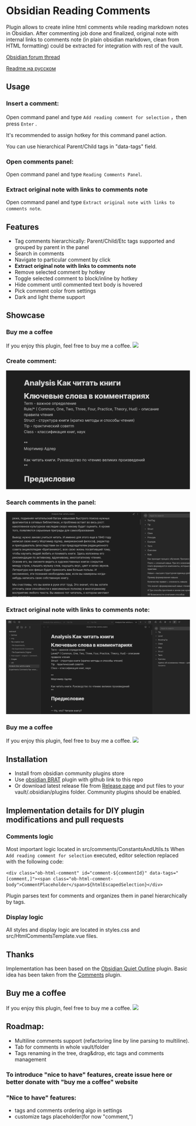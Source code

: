 # Obsidian Reading Comments
Plugin allows to create inline html comments while reading markdown notes in Obsidian. After commenting job done and finalized, original note with internal links to comments note (in plain obsidian markdown, clean from HTML formatting) could be extracted for integration with rest of the vault.

[Obsidian forum thread](https://forum.obsidian.md/t/new-plugin-obsidian-reading-comments/)

[Readme на русском](https://github.com/BumbrT/obsidian-reading-comments/blob/master/README-RU.md)


## Usage
### Insert a comment:
Open command panel and type `Add reading comment for selection` ，then press `Enter` .

It's recommended to assign hotkey for this command panel action.

You can use hierarchical Parent/Child tags in "data-tags" field.

### Open comments panel:
Open command panel and type `Reading Comments Panel`.

### Extract original note with links to comments note
Open command panel and type `Extract original note with links to comments note`.

## Features
- Tag comments hierarchically: Parent/Child/Etc tags supported and grouped by parent in the panel
- Search in comments
- Navigate to particular comment by click
- **Extract original note with links to comments note**
- Remove selected comment by hotkey
- Toggle selected comment to block/inline by hotkey
- Hide comment until commented text body is hovered
- Pick comment color from settings
- Dark and light theme support

## Showcase
### Buy me a coffee
If you enjoy this plugin, feel free to buy me a coffee.
<a href="https://www.buymeacoffee.com/bumbrtg"><img src="https://img.buymeacoffee.com/button-api/?text=Buy me a coffee&emoji=&slug=thtree&button_colour=40DCA5&font_colour=ffffff&font_family=Cookie&outline_colour=000000&coffee_colour=FFDD00" /></a>

### Create comment:

![Create comment](https://raw.githubusercontent.com/BumbrT/obsidian-reading-comments/master/resources/create-comment-ru.gif)

### Search comments in the panel:

![Search comments](https://raw.githubusercontent.com/BumbrT/obsidian-reading-comments/master/resources/navigate-comment-ru.gif)

### Extract original note with links to comments note:

![Extract original note](https://raw.githubusercontent.com/BumbrT/obsidian-reading-comments/master/resources/extract-original-ru.gif)

### Buy me a coffee
If you enjoy this plugin, feel free to buy me a coffee.
<a href="https://www.buymeacoffee.com/bumbrtg"><img src="https://img.buymeacoffee.com/button-api/?text=Buy me a coffee&emoji=&slug=thtree&button_colour=40DCA5&font_colour=ffffff&font_family=Cookie&outline_colour=000000&coffee_colour=FFDD00" /></a>

## Installation
- Install from obsidian community plugins store
- Use [obsidian BRAT](https://github.com/TfTHacker/obsidian42-brat) plugin with github link to this repo
- Or download latest release file from [Release page](https://github.com/BumbrT/obsidian-reading-comments/releases) and put files to your vault/.obsidian/plugins folder. Community plugins should be enabled.

## Implementation details for DIY plugin modifications and pull requests
### Comments logic
Most important logic located in src/comments/ConstantsAndUtils.ts
 When `Add reading comment for selection` executed, editor selection replaced with the following code:
```
<div class="ob-html-comment" id="comment-${commentId}" data-tags="[comment,]"><span class="ob-html-comment-body">CommentPlaceholder</span>${htmlEscapedSelection}</div>
```
Plugin parses text for comments and organizes them in panel hierarchically by tags.

### Display logic
All styles and display logic are located in styles.css and src/HtmlCommentsTemplate.vue files.


## Thanks
Implementation has been based on the [Obsidian Quiet Outline](https://github.com/guopenghui/obsidian-quiet-outline) plugin.
Basic idea has been taken from the [Comments](https://github.com/Darakah/obsidian-comments-plugin) plugin.

## Buy me a coffee
If you enjoy this plugin, feel free to buy me a coffee.
<a href="https://www.buymeacoffee.com/bumbrtg"><img src="https://img.buymeacoffee.com/button-api/?text=Buy me a coffee&emoji=&slug=thtree&button_colour=40DCA5&font_colour=ffffff&font_family=Cookie&outline_colour=000000&coffee_colour=FFDD00" /></a>


## Roadmap:
- Multiline comments support (refactoring line by line parsing to multiline).
- Tab for comments in whole vault/folder
- Tags renaming in the tree, drag&drop, etc tags and comments management

### To introduce "nice to have" features, create issue here or better donate with "buy me a coffee" website
### "Nice to have" features:
- tags and comments ordering algo in settings
- customize tags placeholder(for now "comment,")




